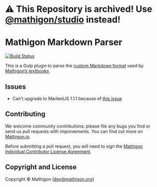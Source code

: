 # :warning: This Repository is archived! Use [@mathigon/studio](https://github.com/mathigon/studio) instead!

# Mathigon Markdown Parser

[![Build Status](https://github.com/mathigon/parser/workflows/CI%20Tests/badge.svg)](https://github.com/mathigon/parser/actions?query=workflow%3A%22CI+Tests%22)

This is a Gulp plugin to parse the
[custom Markdown format](https://github.com/mathigon/textbooks/wiki/content.md)
used by [Mathigon’s textbooks](https://github.com/mathigon/textbooks).


## Issues

* Can't upgrade to MarkedJS 1.1.1 because of [this issue](https://github.com/markedjs/marked/issues/1754)


## Contributing

We welcome community contributions: please file any bugs you find or send us
pull requests with improvements. You can find out more on
[Mathigon.io](http://mathigon.io).

Before submitting a pull request, you will need to sign the [Mathigon Individual
Contributor License Agreement](https://gist.github.com/plegner/5ad5b7be2948a4ad073c50b15ac01d39).


## Copyright and License

Copyright © Mathigon ([dev@mathigon.org](mailto:dev@mathigon.org))  
